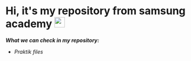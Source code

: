 <h1 align>Hi, it's my repository from samsung academy
<img src="https://github.com/blackcater/blackcater/raw/main/images/Hi.gif" height="28"/></h1>


***What we can check in my repository:***
- *Praktik files*